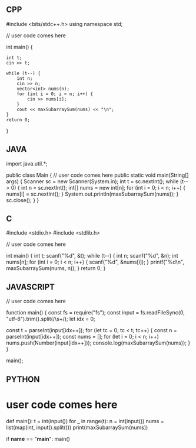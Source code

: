 ## CPP

#include <bits/stdc++.h>
using namespace std;

// user code comes here 

int main() {

    int t;
    cin >> t;

    while (t--) {
        int n;
        cin >> n;
        vector<int> nums(n);
        for (int i = 0; i < n; i++) {
            cin >> nums[i];
        }
        cout << maxSubarraySum(nums) << "\n";
    }
    return 0;
}


## JAVA

import java.util.*;

public class Main {
    // user code comes here
    public static void main(String[] args) {
        Scanner sc = new Scanner(System.in);
        int t = sc.nextInt();
        while (t-- > 0) {
            int n = sc.nextInt();
            int[] nums = new int[n];
            for (int i = 0; i < n; i++) {
                nums[i] = sc.nextInt();
            }
            System.out.println(maxSubarraySum(nums));
        }
        sc.close();
    }
}


## C

#include <stdio.h>
#include <stdlib.h>

// user code comes here

int main() {
    int t;
    scanf("%d", &t);
    while (t--) {
        int n;
        scanf("%d", &n);
        int nums[n];
        for (int i = 0; i < n; i++) {
            scanf("%d", &nums[i]);
        }
        printf("%d\n", maxSubarraySum(nums, n));
    }
    return 0;
}


## JAVASCRIPT

// user code comes here

function main() {
  const fs = require("fs");
  const input = fs.readFileSync(0, "utf-8").trim().split(/\s+/);
  let idx = 0;

  const t = parseInt(input[idx++]);
  for (let tc = 0; tc < t; tc++) {
    const n = parseInt(input[idx++]);
    const nums = [];
    for (let i = 0; i < n; i++) nums.push(Number(input[idx++]));
    console.log(maxSubarraySum(nums));
  }
}

main();


## PYTHON

# user code comes here

def main():
    t = int(input())
    for _ in range(t):
        n = int(input())
        nums = list(map(int, input().split()))
        print(maxSubarraySum(nums))

if __name__ == "__main__":
    main()
